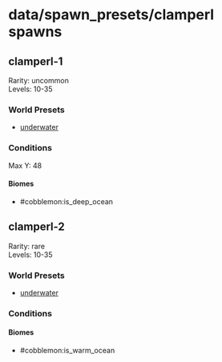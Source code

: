 # data/spawn_presets/clamperl spawns  
  
## clamperl-1  
Rarity: uncommon  
Levels: 10-35  
  
### World Presets  
* [underwater](/data/world_presets/underwater.md)  
  
### Conditions  
Max Y: 48  
  
#### Biomes  
  * #cobblemon:is_deep_ocean
  
  
## clamperl-2  
Rarity: rare  
Levels: 10-35  
  
### World Presets  
* [underwater](/data/world_presets/underwater.md)  
  
### Conditions  
  
#### Biomes  
  * #cobblemon:is_warm_ocean
  
